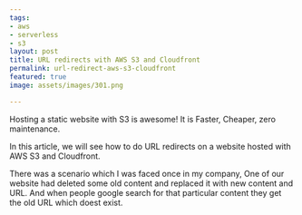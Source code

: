 ```yaml
---
tags:
- aws
- serverless
- s3
layout: post
title: URL redirects with AWS S3 and Cloudfront
permalink: url-redirect-aws-s3-cloudfront
featured: true
image: assets/images/301.png

---
```

Hosting a static website with S3 is awesome! It is Faster, Cheaper, zero maintenance.

In this article, we will see how to do URL redirects on a website hosted with AWS S3 and Cloudfront.

There was a scenario which I was faced once in my company, One of our website had deleted some old content and replaced it with new content and URL. And when people google search for that particular content they get the old URL which doest exist.  